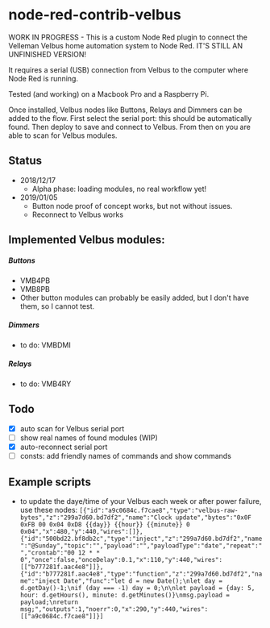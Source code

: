 # node-red-contrib-velbus

WORK IN PROGRESS - This is a custom Node Red plugin to connect the Velleman 
Velbus home automation system to Node Red. IT'S STILL AN UNFINISHED VERSION!

It requires a serial (USB) connection from Velbus to the computer where
Node Red is running. 

Tested (and working) on a Macbook Pro and a Raspberry Pi.

Once installed, Velbus nodes like Buttons, Relays and Dimmers can be added to the flow.
First select the serial port: this should be automatically found.
Then deploy to save and connect to Velbus.
From then on you are able to scan for Velbus modules. 


## Status

- 2018/12/17 
	- Alpha phase: loading modules, no real workflow yet!
- 2019/01/05 
	- Button node proof of concept works, but not without issues.
	- Reconnect to Velbus works

## Implemented Velbus modules:

##### Buttons
- VMB4PB
- VMB8PB
- Other button modules can probably be easily added, but I don't have them, so I cannot test.

##### Dimmers
- to do: VMBDMI

##### Relays
- to do: VMB4RY

## Todo

- ☒ auto scan for Velbus serial port
- ☐ show real names of found modules (WIP)
- ☒ auto-reconnect serial port
- ☐ consts: add friendly names of commands and show commands

## Example scripts

- to update the daye/time of your Velbus each week or after power failure, use these nodes:
``[{"id":"a9c0684c.f7cae8","type":"velbus-raw-bytes","z":"299a7d60.bd7df2","name":"Clock update","bytes":"0x0F 0xFB 00 0x04 0xD8 {{day}} {{hour}} {{minute}} 0 0x04","x":480,"y":440,"wires":[]},{"id":"500bd22.bf8db2c","type":"inject","z":"299a7d60.bd7df2","name":"@Sunday","topic":"","payload":"","payloadType":"date","repeat":"","crontab":"00 12 * * 0","once":false,"onceDelay":0.1,"x":110,"y":440,"wires":[["b777281f.aac4e8"]]},{"id":"b777281f.aac4e8","type":"function","z":"299a7d60.bd7df2","name":"inject Date","func":"let d = new Date();\nlet day = d.getDay()-1;\nif (day === -1) day = 0;\n\nlet payload = {day: 5, hour: d.getHours(), minute: d.getMinutes()}\nmsg.payload = payload;\nreturn msg;","outputs":1,"noerr":0,"x":290,"y":440,"wires":[["a9c0684c.f7cae8"]]}]``
